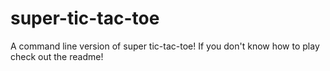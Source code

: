 # super-tic-tac-toe
A command line version of super tic-tac-toe! If you don't know how to play check out the readme!
